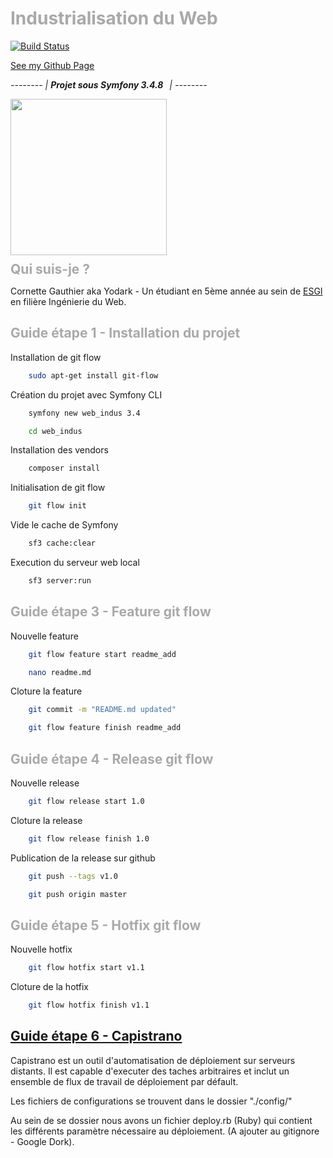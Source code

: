 # <span style="color: darkgray;">Industrialisation du Web</span>

[![Build Status](https://travis-ci.org/Y0D4RK/web_in_dus.svg?branch=v2.0)](https://travis-ci.org/Y0D4RK/web_in_dus)

[See my Github Page](https://y0d4rk.github.io/web_in_dus/)

<em style="">--------</em>
<em style="">| <strong>Projet&nbsp;sous&nbsp;Symfony&nbsp;3.4.8&nbsp;&nbsp;&nbsp;</strong>|</em>
<em style="">--------</em>

<img src="http://www.xlwlx.fr/images/induWeb.png" width="250"/>

<h2 style="color: darkgray; margin: 10 0 10 0;">Qui suis-je ?</h2>

Cornette Gauthier aka Yodark - Un étudiant en 5ème année au sein de
[ESGI](http://www.esgi.fr) en filière Ingénierie du Web.

<h2 style="color: darkgray;">Guide étape 1 - Installation du projet</h2>

Installation de git flow
```bash
    sudo apt-get install git-flow
```
Création du projet avec Symfony CLI
```bash
    symfony new web_indus 3.4
```
```bash
    cd web_indus
```
Installation des vendors
```bash
    composer install
```
Initialisation de git flow
```bash
    git flow init
```
Vide le cache de Symfony
```bash
    sf3 cache:clear
```
Execution du serveur web local
```bash
    sf3 server:run
```
<h2 style="color: darkgray;">Guide étape 3 - Feature git flow</h2>

Nouvelle feature
```bash
    git flow feature start readme_add 
```
```bash
    nano readme.md 
```
Cloture la feature
```bash
    git commit -m "README.md updated"
```
```bash
    git flow feature finish readme_add
```
<h2 style="color: darkgray;">Guide étape 4 - Release git flow</h2>

Nouvelle release
```bash
    git flow release start 1.0
```
Cloture la release
```bash
    git flow release finish 1.0
```
Publication de la release sur github
```bash
    git push --tags v1.0
```
```bash
    git push origin master
```
<h2 style="color: darkgray;">Guide étape 5 - Hotfix git flow</h2>

Nouvelle hotfix
```bash
    git flow hotfix start v1.1
```
Cloture de la hotfix
```bash
    git flow hotfix finish v1.1
```

[<h2 style="color: darkgray;">Guide étape 6 - Capistrano</h2>](http://capistranorb.com/)

Capistrano est un outil d'automatisation de déploiement sur serveurs distants.
Il est capable d'executer des taches arbitraires et inclut un ensemble de flux de travail de déploiement par défault.

Les fichiers de configurations se trouvent dans le dossier "./config/"

Au sein de se dossier nous avons un fichier deploy.rb (Ruby) qui contient les différents paramètre nécessaire au déploiement. (A ajouter au gitignore - Google Dork).

